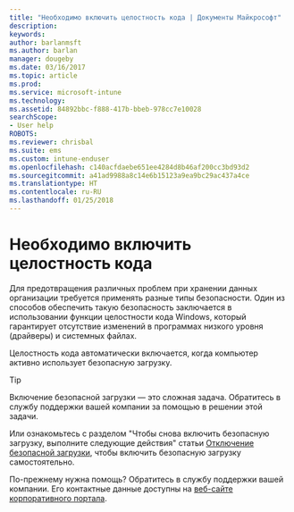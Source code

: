 ```yaml
---
title: "Необходимо включить целостность кода | Документы Майкрософт"
description: 
keywords: 
author: barlanmsft
ms.author: barlan
manager: dougeby
ms.date: 03/16/2017
ms.topic: article
ms.prod: 
ms.service: microsoft-intune
ms.technology: 
ms.assetid: 84892bbc-f888-417b-bbeb-978cc7e10028
searchScope:
- User help
ROBOTS: 
ms.reviewer: chrisbal
ms.suite: ems
ms.custom: intune-enduser
ms.openlocfilehash: c140acfdaebe651ee4284d8b46af200cc3bd93d2
ms.sourcegitcommit: a41ad9988a8c14e6b15123a9ea9bc29ac437a4ce
ms.translationtype: HT
ms.contentlocale: ru-RU
ms.lasthandoff: 01/25/2018
---
```

# <a name="you-need-to-enable-code-integrity"></a>Необходимо включить целостность кода

Для предотвращения различных проблем при хранении данных организации требуется применять разные типы безопасности. Один из способов обеспечить такую безопасность заключается в использовании функции целостности кода Windows, который гарантирует отсутствие изменений в программах низкого уровня (драйверы) и системных файлах.

Целостность кода автоматически включается, когда компьютер активно использует безопасную загрузку.

> [!Tip]
> Включение безопасной загрузки — это сложная задача. Обратитесь в службу поддержки вашей компании за помощью в решении этой задачи.

Или ознакомьтесь с разделом "Чтобы снова включить безопасную загрузку, выполните следующие действия" статьи [Отключение безопасной загрузки](https://msdn.microsoft.com/library/windows/hardware/dn898540(v=vs.85).aspx), чтобы включить безопасную загрузку самостоятельно.

По-прежнему нужна помощь? Обратитесь в службу поддержки вашей компании. Его контактные данные доступны на [веб-сайте корпоративного портала](https://portal.manage.microsoft.com#HelpDeskDialog).
